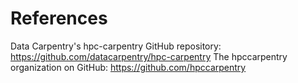 # References

Data Carpentry's hpc-carpentry GitHub repository: https://github.com/datacarpentry/hpc-carpentry
The hpccarpentry organization on GitHub: https://github.com/hpccarpentry
